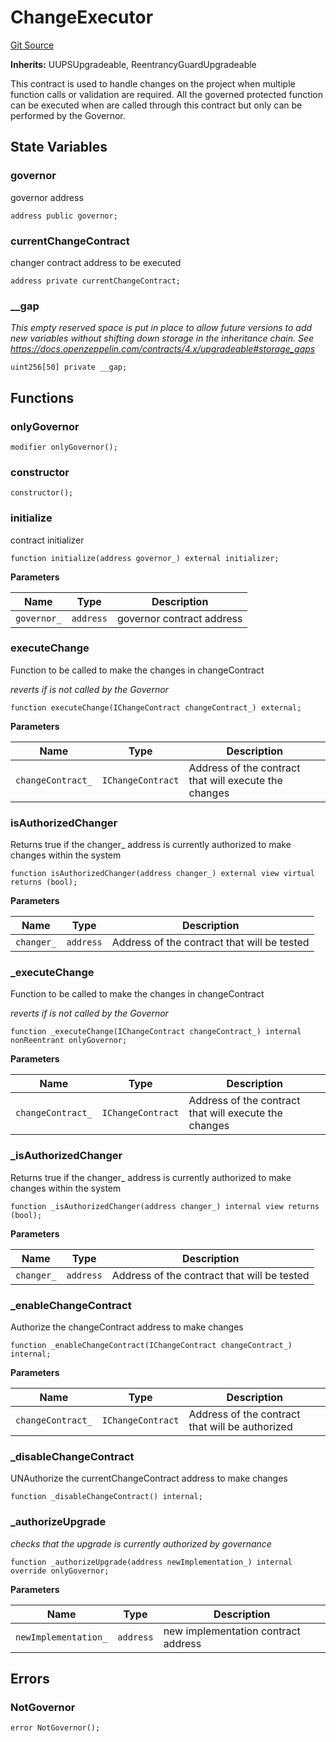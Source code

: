 # ChangeExecutor

[Git Source](https://github.com/rsksmart/builder-incentives-sc/blob/5faae52322bedd1d2c4eb8f24dbb918c0ac8fcbf/src/governance/ChangeExecutor.sol)

**Inherits:** UUPSUpgradeable, ReentrancyGuardUpgradeable

This contract is used to handle changes on the project when multiple function calls or validation are required. All the
governed protected function can be executed when are called through this contract but only can be performed by the
Governor.

## State Variables

### governor

governor address

```solidity
address public governor;
```

### currentChangeContract

changer contract address to be executed

```solidity
address private currentChangeContract;
```

### \_\_gap

_This empty reserved space is put in place to allow future versions to add new variables without shifting down storage
in the inheritance chain. See https://docs.openzeppelin.com/contracts/4.x/upgradeable#storage_gaps_

```solidity
uint256[50] private __gap;
```

## Functions

### onlyGovernor

```solidity
modifier onlyGovernor();
```

### constructor

```solidity
constructor();
```

### initialize

contract initializer

```solidity
function initialize(address governor_) external initializer;
```

**Parameters**

| Name        | Type      | Description               |
| ----------- | --------- | ------------------------- |
| `governor_` | `address` | governor contract address |

### executeChange

Function to be called to make the changes in changeContract

_reverts if is not called by the Governor_

```solidity
function executeChange(IChangeContract changeContract_) external;
```

**Parameters**

| Name              | Type              | Description                                           |
| ----------------- | ----------------- | ----------------------------------------------------- |
| `changeContract_` | `IChangeContract` | Address of the contract that will execute the changes |

### isAuthorizedChanger

Returns true if the changer\_ address is currently authorized to make changes within the system

```solidity
function isAuthorizedChanger(address changer_) external view virtual returns (bool);
```

**Parameters**

| Name       | Type      | Description                                 |
| ---------- | --------- | ------------------------------------------- |
| `changer_` | `address` | Address of the contract that will be tested |

### \_executeChange

Function to be called to make the changes in changeContract

_reverts if is not called by the Governor_

```solidity
function _executeChange(IChangeContract changeContract_) internal nonReentrant onlyGovernor;
```

**Parameters**

| Name              | Type              | Description                                           |
| ----------------- | ----------------- | ----------------------------------------------------- |
| `changeContract_` | `IChangeContract` | Address of the contract that will execute the changes |

### \_isAuthorizedChanger

Returns true if the changer\_ address is currently authorized to make changes within the system

```solidity
function _isAuthorizedChanger(address changer_) internal view returns (bool);
```

**Parameters**

| Name       | Type      | Description                                 |
| ---------- | --------- | ------------------------------------------- |
| `changer_` | `address` | Address of the contract that will be tested |

### \_enableChangeContract

Authorize the changeContract address to make changes

```solidity
function _enableChangeContract(IChangeContract changeContract_) internal;
```

**Parameters**

| Name              | Type              | Description                                     |
| ----------------- | ----------------- | ----------------------------------------------- |
| `changeContract_` | `IChangeContract` | Address of the contract that will be authorized |

### \_disableChangeContract

UNAuthorize the currentChangeContract address to make changes

```solidity
function _disableChangeContract() internal;
```

### \_authorizeUpgrade

_checks that the upgrade is currently authorized by governance_

```solidity
function _authorizeUpgrade(address newImplementation_) internal override onlyGovernor;
```

**Parameters**

| Name                 | Type      | Description                         |
| -------------------- | --------- | ----------------------------------- |
| `newImplementation_` | `address` | new implementation contract address |

## Errors

### NotGovernor

```solidity
error NotGovernor();
```
